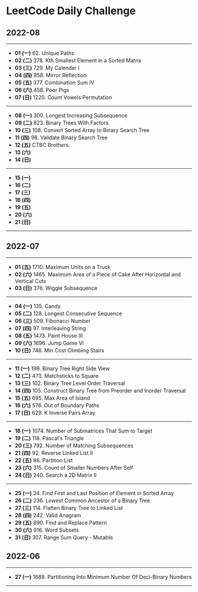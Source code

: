 # LeetCode Daily Challenge

## 2022-08
---

- **01 (一)** 62. Unique Paths
- **02 (二)** 378. Kth Smallest Element in a Sorted Matrix
- **03 (三)** 729. My Calendar I
- **04 (四)** 858. Mirror Reflection
- **05 (五)** 377. Combination Sum IV
- **06 (六)** 458. Poor Pigs
- **07 (日)** 1220. Count Vowels Permutation

---

- **08 (一)** 300. Longest Increasing Subsequence
- **09 (二)** 823. Binary Trees With Factors
- **10 (三)** 108. Convert Sorted Array to Binary Search Tree
- **11 (四)** 98. Validate Binary Search Tree
- **12 (五)** CTBC Brothers. 
- **13 (六)** 
- **14 (日)**  

---

- **15 (一)** 
- **16 (二)** 
- **17 (三)** 
- **18 (四)** 
- **19 (五)** 
- **20 (六)** 
- **21 (日)** 

---

## 2022-07
---

- **01 (五)** 1710. Maximum Units on a Truck
- **02 (六)** 1465. Maximum Area of a Piece of Cake After Horizontal and Vertical Cuts
- **03 (日)** 376. Wiggle Subsequence
 
---

- **04 (一)** 135. Candy
- **05 (二)** 128. Longest Consecutive Sequence
- **06 (三)** 509. Fibonacci Number
- **07 (四)** 97. Interleaving String
- **08 (五)** 1473. Paint House III
- **09 (六)** 1696. Jump Game VI
- **10 (日)** 746. Min Cost Climbing Stairs

---

- **11 (一)** 199. Binary Tree Right Side View
- **12 (二)** 473. Matchsticks to Square
- **13 (三)** 102. Binary Tree Level Order Traversal
- **14 (四)** 105. Construct Binary Tree from Preorder and Inorder Traversal
- **15 (五)** 695. Max Area of Island
- **16 (六)** 576. Out of Boundary Paths
- **17 (日)** 629. K Inverse Pairs Array

---

- **18 (一)** 1074. Number of Submatrices That Sum to Target
- **19 (二)** 118. Pascal's Triangle
- **20 (三)** 792. Number of Matching Subsequences
- **21 (四)** 92. Reverse Linked List II
- **22 (五)** 86. Partition List
- **23 (六)** 315. Count of Smaller Numbers After Self
- **24 (日)** 240. Search a 2D Matrix II

---

- **25 (一)** 34. Find First and Last Position of Element in Sorted Array
- **26 (二)** 236. Lowest Common Ancestor of a Binary Tree
- **27 (三)** 114. Flatten Binary Tree to Linked List
- **28 (四)** 242. Valid Anagram
- **29 (五)** 890. Find and Replace Pattern
- **30 (六)** 916. Word Subsets
- **31 (日)** 307. Range Sum Query - Mutable

## 2022-06
---

- **27 (一)** 1689. Partitioning Into Minimum Number Of Deci-Binary Numbers

---
